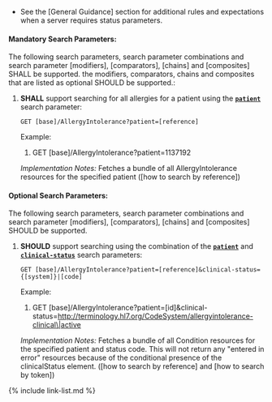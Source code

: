 - See the [General Guidance] section for additional rules and expectations when a server requires status parameters.



#### Mandatory Search Parameters:

The following search parameters, search parameter combinations and search parameter [modifiers], [comparators], [chains] and [composites] SHALL be supported.  the  modifiers, comparators, chains and composites that are listed as optional SHOULD be supported.:

1. **SHALL** support searching for all allergies for a patient using the **[`patient`](SearchParameter-us-core-allergyintolerance-patient.html)** search parameter:

    `GET [base]/AllergyIntolerance?patient=[reference]`

    Example:
    
      1. GET [base]/AllergyIntolerance?patient=1137192

    *Implementation Notes:* Fetches a bundle of all AllergyIntolerance resources for the specified patient ([how to search by reference])


#### Optional Search Parameters:

The following search parameters, search parameter combinations and search parameter [modifiers], [comparators], [chains] and [composites] SHOULD be supported.

1. **SHOULD** support searching using the combination of the **[`patient`](SearchParameter-us-core-allergyintolerance-patient.html)** and **[`clinical-status`](SearchParameter-us-core-allergyintolerance-clinical-status.html)** search parameters:

    `GET [base]/AllergyIntolerance?patient=[reference]&clinical-status={[system]}|[code]`

    Example:
    
      1. GET [base]/AllergyIntolerance?patient=[id]&amp;clinical-status=http://terminology.hl7.org/CodeSystem/allergyintolerance-clinical\|active

    *Implementation Notes:* Fetches a bundle of all Condition resources for the specified patient and status code.  This will not return any &#34;entered in error&#34; resources because of the conditional presence of the clinicalStatus element. ([how to search by reference] and [how to search by token])

{% include link-list.md %}